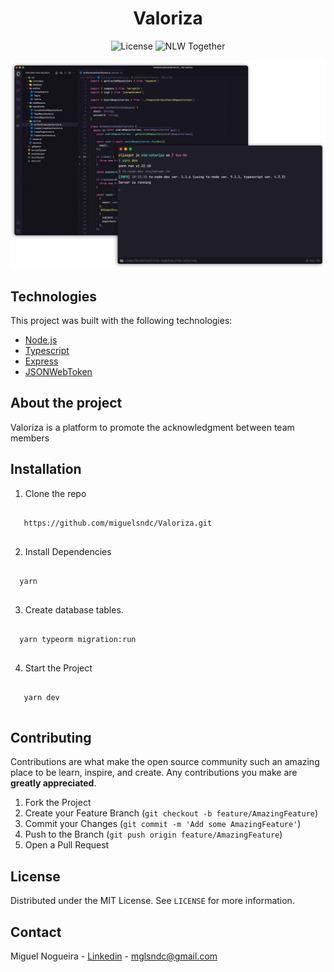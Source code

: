 <h1 align="center">Valoriza</h1>

<p align="center">
  <img alt="License" src="https://img.shields.io/static/v1?label=license&message=MIT&color=8257E5&labelColor=000000">

  <img src="https://img.shields.io/static/v1?label=NLW&message=Together&color=8257E5&labelColor=000000" alt="NLW Together" />
</p>

<p align="center">
  <img alt="Preview" src="./.github/preview.png">
</p>

## Technologies

This project was built with the following technologies:

- [Node.js](https://nodejs.org/en/)
- [Typescript](https://www.typescriptlang.org/)
- [Express](https://expressjs.com/pt-br/)
- [JSONWebToken](https://github.com/auth0/node-jsonwebtoken#readme)

## About the project

Valoriza is a platform to promote the acknowledgment between team members

## Installation

1. Clone the repo
 ```
 
    https://github.com/miguelsndc/Valoriza.git
    
   ```
2. Install Dependencies 

  ```
  
    yarn 
    
  ```
3. Create database tables.

 ```
   
   yarn typeorm migration:run 
   
 ```


4. Start the Project

  ```
    
     yarn dev
    
  ```

## Contributing

Contributions are what make the open source community such an amazing place to be learn, inspire, and create. Any contributions you make are **greatly appreciated**.

1. Fork the Project
2. Create your Feature Branch (`git checkout -b feature/AmazingFeature`)
3. Commit your Changes (`git commit -m 'Add some AmazingFeature'`)
4. Push to the Branch (`git push origin feature/AmazingFeature`)
5. Open a Pull Request

<!-- LICENSE -->

## License

Distributed under the MIT License. See `LICENSE` for more information.

<!-- CONTACT -->

## Contact

Miguel Nogueira - [Linkedin](https://www.linkedin.com/in/miguel-nogueira-a5a28a1b5/) - [mglsndc@gmail.com](mailto:mglsndc@gmail.com)
